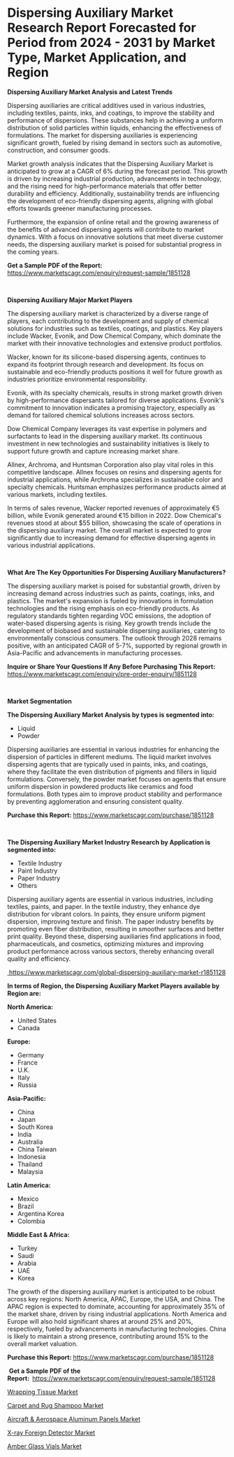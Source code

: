 <p><h1>Dispersing Auxiliary Market Research Report Forecasted for Period from 2024 -  2031 by Market Type, Market Application, and Region</h1></p><p><strong>Dispersing Auxiliary Market Analysis and Latest Trends</strong></p>
<p><p>Dispersing auxiliaries are critical additives used in various industries, including textiles, paints, inks, and coatings, to improve the stability and performance of dispersions. These substances help in achieving a uniform distribution of solid particles within liquids, enhancing the effectiveness of formulations. The market for dispersing auxiliaries is experiencing significant growth, fueled by rising demand in sectors such as automotive, construction, and consumer goods.</p><p>Market growth analysis indicates that the Dispersing Auxiliary Market is anticipated to grow at a CAGR of 6% during the forecast period. This growth is driven by increasing industrial production, advancements in technology, and the rising need for high-performance materials that offer better durability and efficiency. Additionally, sustainability trends are influencing the development of eco-friendly dispersing agents, aligning with global efforts towards greener manufacturing processes.</p><p>Furthermore, the expansion of online retail and the growing awareness of the benefits of advanced dispersing agents will contribute to market dynamics. With a focus on innovative solutions that meet diverse customer needs, the dispersing auxiliary market is poised for substantial progress in the coming years.</p></p>
<p><strong>Get a Sample PDF of the Report:&nbsp;</strong> <a href="https://www.marketscagr.com/enquiry/request-sample/1851128?utm_campaign=1286&utm_medium=2&utm_source=Github&utm_content=ia&utm_term=18102024&utm_id=dispersing-auxiliary">https://www.marketscagr.com/enquiry/request-sample/1851128</a></p>
<p>&nbsp;</p>
<p><strong>Dispersing Auxiliary Major Market Players</strong></p>
<p><p>The dispersing auxiliary market is characterized by a diverse range of players, each contributing to the development and supply of chemical solutions for industries such as textiles, coatings, and plastics. Key players include Wacker, Evonik, and Dow Chemical Company, which dominate the market with their innovative technologies and extensive product portfolios.</p><p>Wacker, known for its silicone-based dispersing agents, continues to expand its footprint through research and development. Its focus on sustainable and eco-friendly products positions it well for future growth as industries prioritize environmental responsibility. </p><p>Evonik, with its specialty chemicals, results in strong market growth driven by high-performance dispersants tailored for diverse applications. Evonik's commitment to innovation indicates a promising trajectory, especially as demand for tailored chemical solutions increases across sectors.</p><p>Dow Chemical Company leverages its vast expertise in polymers and surfactants to lead in the dispersing auxiliary market. Its continuous investment in new technologies and sustainability initiatives is likely to support future growth and capture increasing market share.</p><p>Allnex, Archroma, and Huntsman Corporation also play vital roles in this competitive landscape. Allnex focuses on resins and dispersing agents for industrial applications, while Archroma specializes in sustainable color and specialty chemicals. Huntsman emphasizes performance products aimed at various markets, including textiles.</p><p>In terms of sales revenue, Wacker reported revenues of approximately €5 billion, while Evonik generated around €15 billion in 2022. Dow Chemical's revenues stood at about $55 billion, showcasing the scale of operations in the dispersing auxiliary market. The overall market is expected to grow significantly due to increasing demand for effective dispersing agents in various industrial applications.</p></p>
<p>&nbsp;</p>
<p><strong>What Are The Key Opportunities For Dispersing Auxiliary Manufacturers?</strong></p>
<p><p>The dispersing auxiliary market is poised for substantial growth, driven by increasing demand across industries such as paints, coatings, inks, and plastics. The market's expansion is fueled by innovations in formulation technologies and the rising emphasis on eco-friendly products. As regulatory standards tighten regarding VOC emissions, the adoption of water-based dispersing agents is rising. Key growth trends include the development of biobased and sustainable dispersing auxiliaries, catering to environmentally conscious consumers. The outlook through 2028 remains positive, with an anticipated CAGR of 5-7%, supported by regional growth in Asia-Pacific and advancements in manufacturing processes.</p></p>
<p><strong>Inquire or Share Your Questions If Any Before Purchasing This Report:</strong> <a href="https://www.marketscagr.com/enquiry/pre-order-enquiry/1851128?utm_campaign=1286&utm_medium=2&utm_source=Github&utm_content=ia&utm_term=18102024&utm_id=dispersing-auxiliary">https://www.marketscagr.com/enquiry/pre-order-enquiry/1851128</a></p>
<p>&nbsp;</p>
<p><strong>Market Segmentation</strong></p>
<p><strong>The Dispersing Auxiliary Market Analysis by types is segmented into:</strong></p>
<p><ul><li>Liquid</li><li>Powder</li></ul></p>
<p><p>Dispersing auxiliaries are essential in various industries for enhancing the dispersion of particles in different mediums. The liquid market involves dispersing agents that are typically used in paints, inks, and coatings, where they facilitate the even distribution of pigments and fillers in liquid formulations. Conversely, the powder market focuses on agents that ensure uniform dispersion in powdered products like ceramics and food formulations. Both types aim to improve product stability and performance by preventing agglomeration and ensuring consistent quality.</p></p>
<p><strong>Purchase this Report:&nbsp;</strong><a href="https://www.marketscagr.com/purchase/1851128?utm_campaign=1286&utm_medium=2&utm_source=Github&utm_content=ia&utm_term=18102024&utm_id=dispersing-auxiliary">https://www.marketscagr.com/purchase/1851128</a></p>
<p>&nbsp;</p>
<p><strong>The Dispersing Auxiliary Market Industry Research by Application is segmented into:</strong></p>
<p><ul><li>Textile Industry</li><li>Paint Industry</li><li>Paper Industry</li><li>Others</li></ul></p>
<p><p>Dispersing auxiliary agents are essential in various industries, including textiles, paints, and paper. In the textile industry, they enhance dye distribution for vibrant colors. In paints, they ensure uniform pigment dispersion, improving texture and finish. The paper industry benefits by promoting even fiber distribution, resulting in smoother surfaces and better print quality. Beyond these, dispersing auxiliaries find applications in food, pharmaceuticals, and cosmetics, optimizing mixtures and improving product performance across various sectors, thereby enhancing overall quality and efficiency.</p></p>
<p><a href="https://www.marketscagr.com/global-dispersing-auxiliary-market-r1851128?utm_campaign=1286&utm_medium=2&utm_source=Github&utm_content=ia&utm_term=18102024&utm_id=dispersing-auxiliary">&nbsp;https://www.marketscagr.com/global-dispersing-auxiliary-market-r1851128</a></p>
<p><strong>In terms of Region, the Dispersing Auxiliary Market Players available by Region are:</strong></p>
<p>
    <p> <strong> North America: </strong>
        <ul>
            <li>United States</li>
            <li>Canada</li>
        </ul>
        </p> 
    <p> <strong> Europe: </strong>
        <ul>
            <li>Germany</li>
            <li>France</li>
            <li>U.K.</li>
            <li>Italy</li>
            <li>Russia</li>
        </ul>
        </p> 
    <p> <strong> Asia-Pacific: </strong>
        <ul>
            <li>China</li>
            <li>Japan</li>
            <li>South Korea</li>
            <li>India</li>
            <li>Australia</li>
            <li>China Taiwan</li>
            <li>Indonesia</li>
            <li>Thailand</li>
            <li>Malaysia</li>
        </ul>
        </p> 
    <p> <strong> Latin America: </strong>
        <ul>
            <li>Mexico</li>
            <li>Brazil</li>
            <li>Argentina Korea</li>
            <li>Colombia</li>
        </ul>
        </p> 
    <p> <strong> Middle East & Africa: </strong>
        <ul>
            <li>Turkey</li>
            <li>Saudi</li>
            <li>Arabia</li>
            <li>UAE</li>
            <li>Korea</li>
        </ul>
    </p>
    </p>
<p><p>The growth of the dispersing auxiliary market is anticipated to be robust across key regions: North America, APAC, Europe, the USA, and China. The APAC region is expected to dominate, accounting for approximately 35% of the market share, driven by rising industrial applications. North America and Europe will also hold significant shares at around 25% and 20%, respectively, fueled by advancements in manufacturing technologies. China is likely to maintain a strong presence, contributing around 15% to the overall market valuation.</p></p>
<p><strong>Purchase this Report: </strong><a href="https://www.marketscagr.com/purchase/1851128?utm_campaign=1286&utm_medium=2&utm_source=Github&utm_content=ia&utm_term=18102024&utm_id=dispersing-auxiliary">https://www.marketscagr.com/purchase/1851128</a></p>
<p>&nbsp;<strong>Get a Sample PDF of the Report:&nbsp;&nbsp;</strong><a href="https://www.marketscagr.com/enquiry/request-sample/1851128?utm_campaign=1286&utm_medium=2&utm_source=Github&utm_content=ia&utm_term=18102024&utm_id=dispersing-auxiliary">https://www.marketscagr.com/enquiry/request-sample/1851128</a></p>
<p><strong></strong></p>
<p><p><a href="https://www.linkedin.com/pulse/wrapping-tissue-market-evolution-global-trends-regional-dynamics-bvsvf?utm_campaign=1286&utm_medium=2&utm_source=Github&utm_content=ia&utm_term=18102024&utm_id=dispersing-auxiliary">Wrapping Tissue Market</a></p><p><a href="https://www.linkedin.com/pulse/carpet-rug-shampoo-market-outlook-forecast-from-2024-2031-gnymf?utm_campaign=1286&utm_medium=2&utm_source=Github&utm_content=ia&utm_term=18102024&utm_id=dispersing-auxiliary">Carpet and Rug Shampoo Market</a></p><p><a href="https://github.com/pipanbrxr/Market-Research-Report-List-1/blob/main/aircraft-aerospace-aluminum-panels-market.md?utm_campaign=1286&utm_medium=2&utm_source=Github&utm_content=ia&utm_term=18102024&utm_id=dispersing-auxiliary">Aircraft & Aerospace Aluminum Panels Market</a></p><p><a href="https://github.com/iva0ei4r/Market-Research-Report-List-1/blob/main/x-ray-foreign-detector-market.md?utm_campaign=1286&utm_medium=2&utm_source=Github&utm_content=ia&utm_term=18102024&utm_id=dispersing-auxiliary">X-ray Foreign Detector Market</a></p><p><a href="https://www.linkedin.com/pulse/amber-glass-vials-market-outlook-share-analysis-growth-trends-ydqef?utm_campaign=1286&utm_medium=2&utm_source=Github&utm_content=ia&utm_term=18102024&utm_id=dispersing-auxiliary">Amber Glass Vials Market</a></p></p>